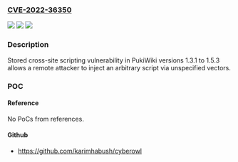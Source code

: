 ### [CVE-2022-36350](https://cve.mitre.org/cgi-bin/cvename.cgi?name=CVE-2022-36350)
![](https://img.shields.io/static/v1?label=Product&message=PukiWiki&color=blue)
![](https://img.shields.io/static/v1?label=Version&message=versions%201.3.1%20to%201.5.3%20&color=brightgreen)
![](https://img.shields.io/static/v1?label=Vulnerability&message=Cross-site%20scripting&color=brightgreen)

### Description

Stored cross-site scripting vulnerability in PukiWiki versions 1.3.1 to 1.5.3 allows a remote attacker to inject an arbitrary script via unspecified vectors.

### POC

#### Reference
No PoCs from references.

#### Github
- https://github.com/karimhabush/cyberowl

